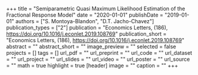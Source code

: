 +++
title = "Semiparametric Quasi Maximum Likelihood Estimation of the Fractional Response Model"
date = "2020-01-01"
publishDate = "2019-01-01"
authors = ["S. Montoya-Blandon", "D.T. Jacho-Chavez"]
publication_types = ["2"]
publication = "Economics Letters, (186), https://doi.org/10.1016/j.econlet.2019.108769"
publication_short = "Economics Letters, (186), https://doi.org/10.1016/j.econlet.2019.108769"
abstract = ""
abstract_short = ""
image_preview = ""
selected = false
projects = []
tags = []
url_pdf = ""
url_preprint = ""
url_code = ""
url_dataset = ""
url_project = ""
url_slides = ""
url_video = ""
url_poster = ""
url_source = ""
math = true
highlight = true
[header]
image = ""
caption = ""
+++
